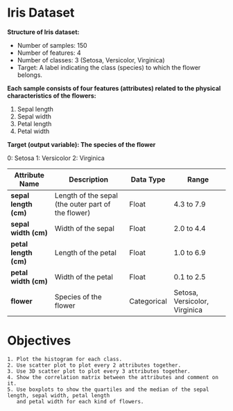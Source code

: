 # Iris Dataset

**Structure of Iris dataset:**

* Number of samples: 150
* Number of features: 4
* Number of classes: 3 (Setosa, Versicolor, Virginica)
* Target: A label indicating the class (species) to which the flower belongs.

**Each sample consists of four features (attributes) related to the physical characteristics of the flowers:**
1.   Sepal length
2.   Sepal width
3.   Petal length
4.   Petal width

**Target (output variable): The species of the flower**

0: Setosa
1: Versicolor
2: Virginica



| Attribute Name         | Description                                      | Data Type | Range                     |
|------------------------|--------------------------------------------------|-----------|---------------------------|
| **sepal length (cm)**  | Length of the sepal (the outer part of the flower) | Float     | 4.3 to 7.9                |
| **sepal width (cm)**   | Width of the sepal                              | Float     | 2.0 to 4.4                |
| **petal length (cm)**  | Length of the petal                            | Float     | 1.0 to 6.9                |
| **petal width (cm)**   | Width of the petal                             | Float     | 0.1 to 2.5                |
| **flower**             | Species of the flower                          | Categorical | Setosa, Versicolor, Virginica |


# Objectives
```
1. Plot the histogram for each class.
2. Use scatter plot to plot every 2 attributes together.
3. Use 3D scatter plot to plot every 3 attributes together.
4. Show the correlation matrix between the attributes and comment on it.
5. Use boxplots to show the quartiles and the median of the sepal length, sepal width, petal length
   and petal width for each kind of flowers.
```
